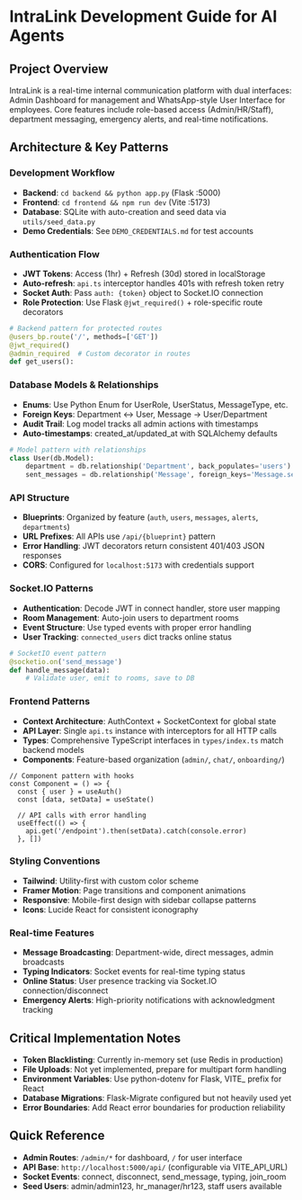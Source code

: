 # IntraLink Development Guide for AI Agents

## Project Overview
IntraLink is a real-time internal communication platform with dual interfaces: Admin Dashboard for management and WhatsApp-style User Interface for employees. Core features include role-based access (Admin/HR/Staff), department messaging, emergency alerts, and real-time notifications.

## Architecture & Key Patterns

### Development Workflow
- **Backend**: `cd backend && python app.py` (Flask :5000)
- **Frontend**: `cd frontend && npm run dev` (Vite :5173)
- **Database**: SQLite with auto-creation and seed data via `utils/seed_data.py`
- **Demo Credentials**: See `DEMO_CREDENTIALS.md` for test accounts

### Authentication Flow
- **JWT Tokens**: Access (1hr) + Refresh (30d) stored in localStorage
- **Auto-refresh**: `api.ts` interceptor handles 401s with refresh token retry
- **Socket Auth**: Pass `auth: {token}` object to Socket.IO connection
- **Role Protection**: Use Flask `@jwt_required()` + role-specific route decorators

```python
# Backend pattern for protected routes
@users_bp.route('/', methods=['GET'])
@jwt_required()
@admin_required  # Custom decorator in routes
def get_users():
```

### Database Models & Relationships
- **Enums**: Use Python Enum for UserRole, UserStatus, MessageType, etc.
- **Foreign Keys**: Department ↔ User, Message → User/Department
- **Audit Trail**: Log model tracks all admin actions with timestamps
- **Auto-timestamps**: created_at/updated_at with SQLAlchemy defaults

```python
# Model pattern with relationships
class User(db.Model):
    department = db.relationship('Department', back_populates='users')
    sent_messages = db.relationship('Message', foreign_keys='Message.sender_id')
```

### API Structure
- **Blueprints**: Organized by feature (`auth`, `users`, `messages`, `alerts`, `departments`)
- **URL Prefixes**: All APIs use `/api/{blueprint}` pattern
- **Error Handling**: JWT decorators return consistent 401/403 JSON responses
- **CORS**: Configured for `localhost:5173` with credentials support

### Socket.IO Patterns
- **Authentication**: Decode JWT in connect handler, store user mapping
- **Room Management**: Auto-join users to department rooms
- **Event Structure**: Use typed events with proper error handling
- **User Tracking**: `connected_users` dict tracks online status

```python
# SocketIO event pattern
@socketio.on('send_message')
def handle_message(data):
    # Validate user, emit to rooms, save to DB
```

### Frontend Patterns
- **Context Architecture**: AuthContext + SocketContext for global state
- **API Layer**: Single `api.ts` instance with interceptors for all HTTP calls
- **Types**: Comprehensive TypeScript interfaces in `types/index.ts` match backend models
- **Components**: Feature-based organization (`admin/`, `chat/`, `onboarding/`)

```tsx
// Component pattern with hooks
const Component = () => {
  const { user } = useAuth()
  const [data, setData] = useState()
  
  // API calls with error handling
  useEffect(() => {
    api.get('/endpoint').then(setData).catch(console.error)
  }, [])
```

### Styling Conventions
- **Tailwind**: Utility-first with custom color scheme
- **Framer Motion**: Page transitions and component animations
- **Responsive**: Mobile-first design with sidebar collapse patterns
- **Icons**: Lucide React for consistent iconography

### Real-time Features
- **Message Broadcasting**: Department-wide, direct messages, admin broadcasts
- **Typing Indicators**: Socket events for real-time typing status
- **Online Status**: User presence tracking via Socket.IO connection/disconnect
- **Emergency Alerts**: High-priority notifications with acknowledgment tracking

## Critical Implementation Notes
- **Token Blacklisting**: Currently in-memory set (use Redis in production)
- **File Uploads**: Not yet implemented, prepare for multipart form handling
- **Environment Variables**: Use python-dotenv for Flask, VITE_ prefix for React
- **Database Migrations**: Flask-Migrate configured but not heavily used yet
- **Error Boundaries**: Add React error boundaries for production reliability

## Quick Reference
- **Admin Routes**: `/admin/*` for dashboard, `/` for user interface
- **API Base**: `http://localhost:5000/api/` (configurable via VITE_API_URL)
- **Socket Events**: connect, disconnect, send_message, typing, join_room
- **Seed Users**: admin/admin123, hr_manager/hr123, staff users available